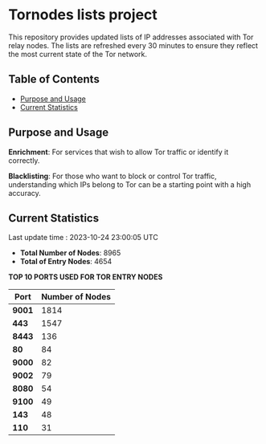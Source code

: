 # Tornodes lists project

This repository provides updated lists of IP addresses associated with Tor relay nodes. The lists are refreshed every 30 minutes to ensure they reflect the most current state of the Tor network.

## Table of Contents

- [Purpose and Usage](#purpose-and-usage)
- [Current Statistics](#current-statistics)


## Purpose and Usage

**Enrichment**: For services that wish to allow Tor traffic or identify it correctly.

**Blacklisting**: For those who want to block or control Tor traffic, understanding which IPs belong to Tor can be a starting point with a high accuracy.

## Current Statistics

Last update time : 2023-10-24 23:00:05 UTC

- **Total Number of Nodes**: 8965
- **Total of Entry Nodes**: 4654

**TOP 10 PORTS USED FOR TOR ENTRY NODES**

| **Port** | **Number of Nodes** |
|------|-----------------|
| **9001**   | 1814  |
| **443**   | 1547  |
| **8443**   | 136  |
| **80**   | 84  |
| **9000**   | 82  |
| **9002**   | 79  |
| **8080**   | 54  |
| **9100**   | 49  |
| **143**   | 48  |
| **110**   | 31  |

